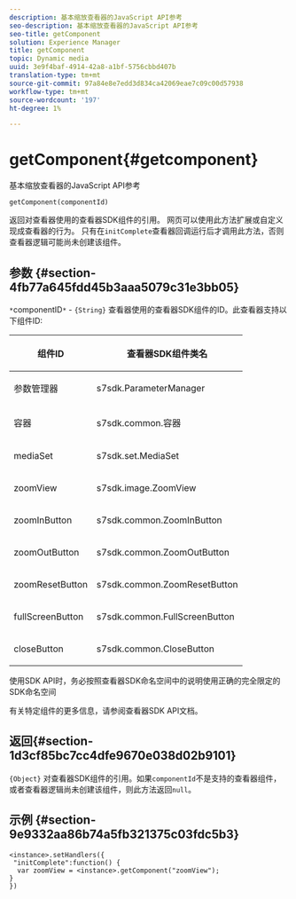 ```yaml
---
description: 基本缩放查看器的JavaScript API参考
seo-description: 基本缩放查看器的JavaScript API参考
seo-title: getComponent
solution: Experience Manager
title: getComponent
topic: Dynamic media
uuid: 3e9f4baf-4914-42a8-a1bf-5756cbbd407b
translation-type: tm+mt
source-git-commit: 97a84e8e7edd3d834ca42069eae7c09c00d57938
workflow-type: tm+mt
source-wordcount: '197'
ht-degree: 1%

---
```



# getComponent{#getcomponent}

基本缩放查看器的JavaScript API参考

`getComponent(componentId)`

返回对查看器使用的查看器SDK组件的引用。 网页可以使用此方法扩展或自定义现成查看器的行为。 只有在`initComplete`查看器回调运行后才调用此方法，否则查看器逻辑可能尚未创建该组件。

## 参数 {#section-4fb77a645fdd45b3aaa5079c31e3bb05}

`*`componentID`*`  - `{String}` 查看器使用的查看器SDK组件的ID。此查看器支持以下组件ID:

<table id="table_7B5DD9303EF44ADD847B13FFEAD135D9"> 
 <thead> 
  <tr> 
   <th colname="col1" class="entry"> <p>组件ID </p> </th> 
   <th colname="col2" class="entry"> <p>查看器SDK组件类名 </p> </th> 
  </tr> 
 </thead>
 <tbody> 
  <tr> 
   <td colname="col1"> <p> <span class="codeph"> 参数管理器  </span> </p> </td> 
   <td colname="col2"> <p> <span class="codeph"> s7sdk.ParameterManager  </span> </p> </td> 
  </tr> 
  <tr> 
   <td colname="col1"> <p> <span class="codeph"> 容器 </span> </p> </td> 
   <td colname="col2"> <p> <span class="codeph"> s7sdk.common.容器  </span> </p> </td> 
  </tr> 
  <tr> 
   <td colname="col1"> <p> <span class="codeph"> mediaSet  </span> </p> </td> 
   <td colname="col2"> <p> <span class="codeph"> s7sdk.set.MediaSet  </span> </p> </td> 
  </tr> 
  <tr> 
   <td colname="col1"> <p> <span class="codeph"> zoomView  </span> </p> </td> 
   <td colname="col2"> <p> <span class="codeph"> s7sdk.image.ZoomView  </span> </p> </td> 
  </tr> 
  <tr> 
   <td colname="col1"> <p> <span class="codeph"> zoomInButton  </span> </p> </td> 
   <td colname="col2"> <p> <span class="codeph"> s7sdk.common.ZoomInButton  </span> </p> </td> 
  </tr> 
  <tr> 
   <td colname="col1"> <p> <span class="codeph"> zoomOutButton  </span> </p> </td> 
   <td colname="col2"> <p> <span class="codeph"> s7sdk.common.ZoomOutButton  </span> </p> </td> 
  </tr> 
  <tr> 
   <td colname="col1"> <p> <span class="codeph"> zoomResetButton  </span> </p> </td> 
   <td colname="col2"> <p> <span class="codeph"> s7sdk.common.ZoomResetButton  </span> </p> </td> 
  </tr> 
  <tr> 
   <td colname="col1"> <p> <span class="codeph"> fullScreenButton  </span> </p> </td> 
   <td colname="col2"> <p> <span class="codeph"> s7sdk.common.FullScreenButton  </span> </p> </td> 
  </tr> 
  <tr> 
   <td colname="col1"> <p> <span class="codeph"> closeButton  </span> </p> </td> 
   <td colname="col2"> <p> <span class="codeph"> s7sdk.common.CloseButton  </span> </p> </td> 
  </tr> 
 </tbody> 
</table>

使用SDK API时，务必按照查看器SDK命名空间中的说明使用正确的完全限定的SDK命名空间

有关特定组件的更多信息，请参阅查看器SDK API文档。

## 返回{#section-1d3cf85bc7cc4dfe9670e038d02b9101}

`{Object}` 对查看器SDK组件的引用。如果`componentId`不是支持的查看器组件，或者查看器逻辑尚未创建该组件，则此方法返回`null`。

## 示例 {#section-9e9332aa86b74a5fb321375c03fdc5b3}

```
<instance>.setHandlers({ 
 "initComplete":function() { 
  var zoomView = <instance>.getComponent("zoomView"); 
} 
})
```

